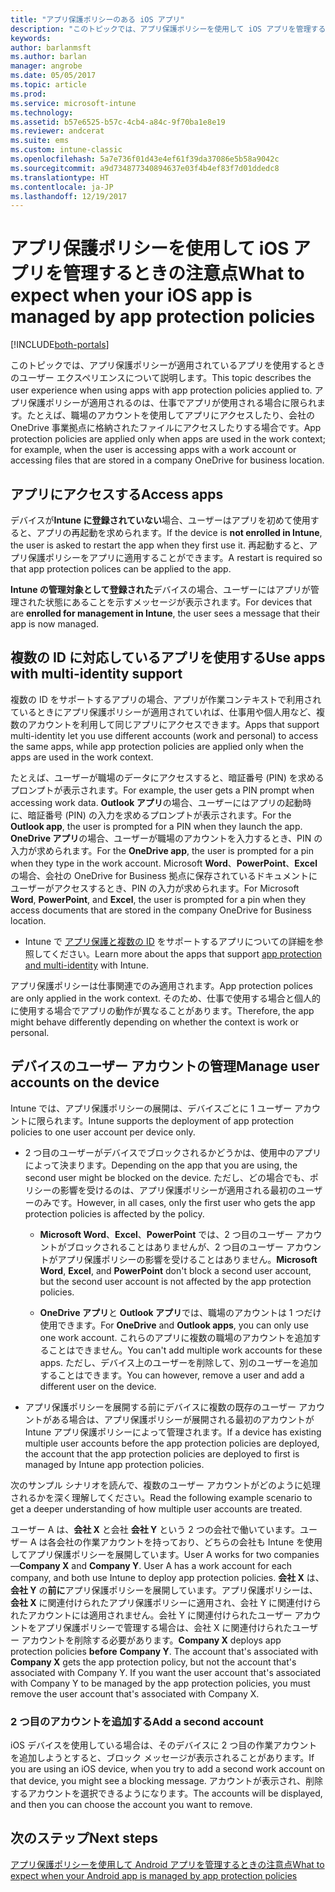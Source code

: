 ```yaml
---
title: "アプリ保護ポリシーのある iOS アプリ"
description: "このトピックでは、アプリ保護ポリシーを使用して iOS アプリを管理するときの注意点について説明します。"
keywords: 
author: barlanmsft
ms.author: barlan
manager: angrobe
ms.date: 05/05/2017
ms.topic: article
ms.prod: 
ms.service: microsoft-intune
ms.technology: 
ms.assetid: b57e6525-b57c-4cb4-a84c-9f70ba1e8e19
ms.reviewer: andcerat
ms.suite: ems
ms.custom: intune-classic
ms.openlocfilehash: 5a7e736f01d43e4ef61f39da37086e5b58a9042c
ms.sourcegitcommit: a9d734877340894637e03f4b4ef83f7d01ddedc8
ms.translationtype: HT
ms.contentlocale: ja-JP
ms.lasthandoff: 12/19/2017
---
```

# <a name="what-to-expect-when-your-ios-app-is-managed-by-app-protection-policies"></a><span data-ttu-id="97696-103">アプリ保護ポリシーを使用して iOS アプリを管理するときの注意点</span><span class="sxs-lookup"><span data-stu-id="97696-103">What to expect when your iOS app is managed by app protection policies</span></span>

[!INCLUDE[both-portals](./includes/note-for-both-portals.md)]

 <span data-ttu-id="97696-104">このトピックでは、アプリ保護ポリシーが適用されているアプリを使用するときのユーザー エクスペリエンスについて説明します。</span><span class="sxs-lookup"><span data-stu-id="97696-104">This topic describes the user experience when using apps with app protection policies applied to.</span></span> <span data-ttu-id="97696-105">アプリ保護ポリシーが適用されるのは、仕事でアプリが使用される場合に限られます。たとえば、職場のアカウントを使用してアプリにアクセスしたり、会社の OneDrive 事業拠点に格納されたファイルにアクセスしたりする場合です。</span><span class="sxs-lookup"><span data-stu-id="97696-105">App protection policies are applied only when apps are used in the work context; for example, when the user is accessing apps with a work account or accessing files that are stored in a company OneDrive for business location.</span></span>

##  <a name="access-apps"></a><span data-ttu-id="97696-106">アプリにアクセスする</span><span class="sxs-lookup"><span data-stu-id="97696-106">Access apps</span></span>

<span data-ttu-id="97696-107">デバイスが**Intune に登録されていない**場合、ユーザーはアプリを初めて使用すると、アプリの再起動を求められます。</span><span class="sxs-lookup"><span data-stu-id="97696-107">If the device is **not enrolled in Intune**, the user is asked to restart the app when they first use it.</span></span> <span data-ttu-id="97696-108">再起動すると、アプリ保護ポリシーをアプリに適用することができます。</span><span class="sxs-lookup"><span data-stu-id="97696-108">A restart is required so that app protection polices can be applied to the app.</span></span>

<!--- The following screenshot from the Skype app illustrates this restart request: --->


<!---  ![Screenshot of the iOS device showing PIN prompt](../media/appmanagement/iOS_AppPINPrompt.png) --->

<span data-ttu-id="97696-109">**Intune の管理対象として登録された**デバイスの場合、ユーザーにはアプリが管理された状態にあることを示すメッセージが表示されます。</span><span class="sxs-lookup"><span data-stu-id="97696-109">For devices that are **enrolled for management in Intune**, the user sees a message that their app is now managed.</span></span>

##  <a name="use-apps-with-multi-identity-support"></a><span data-ttu-id="97696-110">複数の ID に対応しているアプリを使用する</span><span class="sxs-lookup"><span data-stu-id="97696-110">Use apps with multi-identity support</span></span>

<span data-ttu-id="97696-111">複数の ID をサポートするアプリの場合、アプリが作業コンテキストで利用されているときにアプリ保護ポリシーが適用されていれば、仕事用や個人用など、複数のアカウントを利用して同じアプリにアクセスできます。</span><span class="sxs-lookup"><span data-stu-id="97696-111">Apps that support multi-identity let you use different accounts (work and personal) to access the same apps, while app protection policies are applied only when the apps are used in the work context.</span></span>  

<span data-ttu-id="97696-112">たとえば、ユーザーが職場のデータにアクセスすると、暗証番号 (PIN) を求めるプロンプトが表示されます。</span><span class="sxs-lookup"><span data-stu-id="97696-112">For example, the user gets a PIN prompt when accessing work data.</span></span> <span data-ttu-id="97696-113">**Outlook アプリ**の場合、ユーザーにはアプリの起動時に、暗証番号 (PIN) の入力を求めるプロンプトが表示されます。</span><span class="sxs-lookup"><span data-stu-id="97696-113">For the **Outlook app**, the user is prompted for a PIN when they launch the app.</span></span> <span data-ttu-id="97696-114">**OneDrive アプリ**の場合、ユーザーが職場のアカウントを入力するとき、PIN の入力が求められます。</span><span class="sxs-lookup"><span data-stu-id="97696-114">For the **OneDrive app**, the user is prompted for a pin when they type in the work account.</span></span>  <span data-ttu-id="97696-115">Microsoft **Word**、**PowerPoint**、**Excel** の場合、会社の OneDrive for Business 拠点に保存されているドキュメントにユーザーがアクセスするとき、PIN の入力が求められます。</span><span class="sxs-lookup"><span data-stu-id="97696-115">For Microsoft **Word**, **PowerPoint**, and **Excel**, the user is prompted for a pin when they access documents that are stored in the company OneDrive for Business location.</span></span>

- <span data-ttu-id="97696-116">Intune で [アプリ保護と複数の ID](https://www.microsoft.com/cloud-platform/microsoft-intune-apps) をサポートするアプリについての詳細を参照してください。</span><span class="sxs-lookup"><span data-stu-id="97696-116">Learn more about the apps that support [app protection and multi-identity](https://www.microsoft.com/cloud-platform/microsoft-intune-apps) with Intune.</span></span>

<span data-ttu-id="97696-117">アプリ保護ポリシーは仕事関連でのみ適用されます。</span><span class="sxs-lookup"><span data-stu-id="97696-117">App protection polices are only applied in the work context.</span></span> <span data-ttu-id="97696-118">そのため、仕事で使用する場合と個人的に使用する場合でアプリの動作が異なることがあります。</span><span class="sxs-lookup"><span data-stu-id="97696-118">Therefore, the app might behave differently depending on whether the context is work or personal.</span></span>

##  <a name="manage-user-accounts-on-the-device"></a><span data-ttu-id="97696-119">デバイスのユーザー アカウントの管理</span><span class="sxs-lookup"><span data-stu-id="97696-119">Manage user accounts on the device</span></span>

<span data-ttu-id="97696-120">Intune では、アプリ保護ポリシーの展開は、デバイスごとに 1 ユーザー アカウントに限られます。</span><span class="sxs-lookup"><span data-stu-id="97696-120">Intune supports the deployment of app protection policies to  one user account per device only.</span></span>

* <span data-ttu-id="97696-121">2 つ目のユーザーがデバイスでブロックされるかどうかは、使用中のアプリによって決まります。</span><span class="sxs-lookup"><span data-stu-id="97696-121">Depending on the app that you are using, the second user might be blocked on the device.</span></span> <span data-ttu-id="97696-122">ただし、どの場合でも、ポリシーの影響を受けるのは、アプリ保護ポリシーが適用される最初のユーザーのみです。</span><span class="sxs-lookup"><span data-stu-id="97696-122">However, in all cases, only the first user who gets the app protection policies is affected by the policy.</span></span>
  * <span data-ttu-id="97696-123">**Microsoft Word**、**Excel**、**PowerPoint** では、2 つ目のユーザー アカウントがブロックされることはありませんが、2 つ目のユーザー アカウントがアプリ保護ポリシーの影響を受けることはありません。</span><span class="sxs-lookup"><span data-stu-id="97696-123">**Microsoft Word**, **Excel**, and **PowerPoint** don't block a second user account, but the second user account is not affected by the app protection policies.</span></span>  

  * <span data-ttu-id="97696-124">**OneDrive アプリ**と **Outlook アプリ**では、職場のアカウントは 1 つだけ使用できます。</span><span class="sxs-lookup"><span data-stu-id="97696-124">For **OneDrive** and **Outlook apps**, you can only use one work account.</span></span> <span data-ttu-id="97696-125">これらのアプリに複数の職場のアカウントを追加することはできません。</span><span class="sxs-lookup"><span data-stu-id="97696-125">You can't add multiple work accounts for these apps.</span></span> <span data-ttu-id="97696-126">ただし、デバイス上のユーザーを削除して、別のユーザーを追加することはできます。</span><span class="sxs-lookup"><span data-stu-id="97696-126">You can however, remove a user and add a different user on the device.</span></span>

* <span data-ttu-id="97696-127">アプリ保護ポリシーを展開する前にデバイスに複数の既存のユーザー アカウントがある場合は、アプリ保護ポリシーが展開される最初のアカウントが Intune アプリ保護ポリシーによって管理されます。</span><span class="sxs-lookup"><span data-stu-id="97696-127">If a device has existing multiple user accounts before the app protection policies are deployed, the account that the app protection policies are deployed to first is managed by Intune app protection policies.</span></span>


<span data-ttu-id="97696-128">次のサンプル シナリオを読んで、複数のユーザー アカウントがどのように処理されるかを深く理解してください。</span><span class="sxs-lookup"><span data-stu-id="97696-128">Read the following example scenario to get a deeper understanding of how multiple user accounts are treated.</span></span>

<span data-ttu-id="97696-129">ユーザー A は、**会社 X** と会社 **会社 Y** という 2 つの会社で働いています。ユーザー A は各会社の作業アカウントを持っており、どちらの会社も Intune を使用してアプリ保護ポリシーを展開しています。</span><span class="sxs-lookup"><span data-stu-id="97696-129">User A works for two companies—**Company X** and **Company Y**. User A has a work account for each company, and both use Intune to deploy app protection policies.</span></span> <span data-ttu-id="97696-130">**会社 X** は、**会社 Y** の**前に**アプリ保護ポリシーを展開しています。アプリ保護ポリシーは、**会社 X** に関連付けられたアプリ保護ポリシーに適用され、会社 Y に関連付けられたアカウントには適用されません。会社 Y に関連付けられたユーザー アカウントをアプリ保護ポリシーで管理する場合は、会社 X に関連付けられたユーザー アカウントを削除する必要があります。</span><span class="sxs-lookup"><span data-stu-id="97696-130">**Company X** deploys app protection policies **before** **Company Y**. The account that's associated with **Company X** gets the app protection policy, but not the account that's associated with Company Y. If you want the user account that's associated with Company Y to be managed by the app protection policies, you must remove the user account that's associated with Company X.</span></span>

### <a name="add-a-second-account"></a><span data-ttu-id="97696-131">2 つ目のアカウントを追加する</span><span class="sxs-lookup"><span data-stu-id="97696-131">Add a second account</span></span>

<span data-ttu-id="97696-132">iOS デバイスを使用している場合は、そのデバイスに 2 つ目の作業アカウントを追加しようとすると、ブロック メッセージが表示されることがあります。</span><span class="sxs-lookup"><span data-stu-id="97696-132">If you are using an iOS device, when you try to add a second work account on that device, you might see a blocking message.</span></span> <span data-ttu-id="97696-133">アカウントが表示され、削除するアカウントを選択できるようになります。</span><span class="sxs-lookup"><span data-stu-id="97696-133">The accounts will be displayed, and then you can choose the account you want to remove.</span></span>

## <a name="next-steps"></a><span data-ttu-id="97696-134">次のステップ</span><span class="sxs-lookup"><span data-stu-id="97696-134">Next steps</span></span>
[<span data-ttu-id="97696-135">アプリ保護ポリシーを使用して Android アプリを管理するときの注意点</span><span class="sxs-lookup"><span data-stu-id="97696-135">What to expect when your Android app is managed by app protection policies</span></span>](end-user-mam-apps-android.md)
